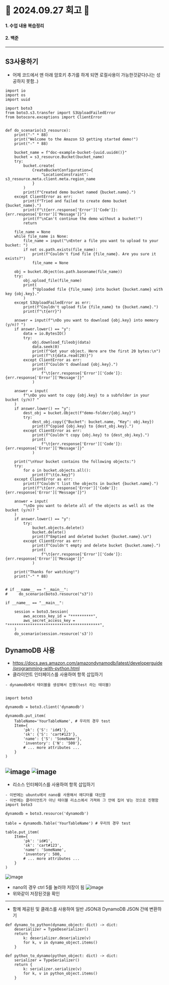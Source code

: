 # 📝 2024.09.27 회고 📝
#### 1. 수업 내용 복습정리
#### 2. 백준

---------------------------------


## S3사용하기
- 어제 코드에서 맨 아래 암호키 추가를 하게 되면 로컬사용이 가능한것같다(나는 성공하지 못함..)
```
import io
import os
import uuid

import boto3
from boto3.s3.transfer import S3UploadFailedError
from botocore.exceptions import ClientError


def do_scenario(s3_resource):
    print("-" * 88)
    print("Welcome to the Amazon S3 getting started demo!")
    print("-" * 88)

    bucket_name = f"doc-example-bucket-{uuid.uuid4()}"
    bucket = s3_resource.Bucket(bucket_name)
    try:
        bucket.create(
            CreateBucketConfiguration={
                "LocationConstraint": s3_resource.meta.client.meta.region_name
            }
        )
        print(f"Created demo bucket named {bucket.name}.")
    except ClientError as err:
        print(f"Tried and failed to create demo bucket {bucket_name}.")
        print(f"\t{err.response['Error']['Code']}:{err.response['Error']['Message']}")
        print(f"\nCan't continue the demo without a bucket!")
        return

    file_name = None
    while file_name is None:
        file_name = input("\nEnter a file you want to upload to your bucket: ")
        if not os.path.exists(file_name):
            print(f"Couldn't find file {file_name}. Are you sure it exists?")
            file_name = None

    obj = bucket.Object(os.path.basename(file_name))
    try:
        obj.upload_file(file_name)
        print(
            f"Uploaded file {file_name} into bucket {bucket.name} with key {obj.key}."
        )
    except S3UploadFailedError as err:
        print(f"Couldn't upload file {file_name} to {bucket.name}.")
        print(f"\t{err}")

    answer = input(f"\nDo you want to download {obj.key} into memory (y/n)? ")
    if answer.lower() == "y":
        data = io.BytesIO()
        try:
            obj.download_fileobj(data)
            data.seek(0)
            print(f"Got your object. Here are the first 20 bytes:\n")
            print(f"\t{data.read(20)}")
        except ClientError as err:
            print(f"Couldn't download {obj.key}.")
            print(
                f"\t{err.response['Error']['Code']}:{err.response['Error']['Message']}"
            )

    answer = input(
        f"\nDo you want to copy {obj.key} to a subfolder in your bucket (y/n)? "
    )
    if answer.lower() == "y":
        dest_obj = bucket.Object(f"demo-folder/{obj.key}")
        try:
            dest_obj.copy({"Bucket": bucket.name, "Key": obj.key})
            print(f"Copied {obj.key} to {dest_obj.key}.")
        except ClientError as err:
            print(f"Couldn't copy {obj.key} to {dest_obj.key}.")
            print(
                f"\t{err.response['Error']['Code']}:{err.response['Error']['Message']}"
            )

    print("\nYour bucket contains the following objects:")
    try:
        for o in bucket.objects.all():
            print(f"\t{o.key}")
    except ClientError as err:
        print(f"Couldn't list the objects in bucket {bucket.name}.")
        print(f"\t{err.response['Error']['Code']}:{err.response['Error']['Message']}")

    answer = input(
        "\nDo you want to delete all of the objects as well as the bucket (y/n)? "
    )
    if answer.lower() == "y":
        try:
            bucket.objects.delete()
            bucket.delete()
            print(f"Emptied and deleted bucket {bucket.name}.\n")
        except ClientError as err:
            print(f"Couldn't empty and delete bucket {bucket.name}.")
            print(
                f"\t{err.response['Error']['Code']}:{err.response['Error']['Message']}"
            )

    print("Thanks for watching!")
    print("-" * 88)


# if __name__ == "__main__":
#     do_scenario(boto3.resource("s3"))

if __name__ == "__main__":

    session = boto3.Session(
        aws_access_key_id = "**********",
        aws_secret_access_key = "*****************************************",
    )
    do_scenario(session.resource('s3'))
```

## DynamoDB 사용
- https://docs.aws.amazon.com/amazondynamodb/latest/developerguide/programming-with-python.html
- 클라이언트 인터페이스를 사용하여 항목 삽입하기

```
- dynamodb에서 테이블을 생성해서 진행(test 라는 테이블)


import boto3

dynamodb = boto3.client('dynamodb')

dynamodb.put_item(
    TableName='YourTableName', # 우리의 경우 test
    Item={
        'pk': {'S': 'id#1'},
        'sk': {'S': 'cart#123'},
        'name': {'S': 'SomeName'},
        'inventory': {'N': '500'},
        # ... more attributes ...
    }
)
```
![image](https://github.com/user-attachments/assets/f199b04a-58c4-4fa9-a851-fb9629948506)
![image](https://github.com/user-attachments/assets/9a80e6c0-8579-47f3-8e9c-48c6d0542cc3)
------------
- 리소스 인터페이스를 사용하여 항목 삽입하기
```
- 이번에는 ubuntu에서 nano를 사용해서 에디터를 대신함
- 이번에는 클라이언트가 아닌 테이블 리소스에서 가져와 그 안에 집어 넣는 것으로 진행함
import boto3

dynamodb = boto3.resource('dynamodb')

table = dynamodb.Table('YourTableName') # 우리의 경우 test

table.put_item(
    Item={
        'pk': 'id#1',
        'sk': 'cart#123',
        'name': 'SomeName',
        'inventory': 500,
        # ... more attributes ...
    }
)
```
![image](https://github.com/user-attachments/assets/5ad9c396-51e3-4b3d-af65-53c58c5ef3fa)
- nano의 경우 ctrl 5를 눌러야 저장이 됨
![image](https://github.com/user-attachments/assets/8cfbfe9e-d888-4406-9c7b-7c36fddd10df)
- 위와같이 저장된것을 확인
-------------
- 함께 제공된 및 클래스를 사용하여 일반 JSON과 DynamoDB JSON 간에 변환하기
```
def dynamo_to_python(dynamo_object: dict) -> dict:
    deserializer = TypeDeserializer()
    return {
        k: deserializer.deserialize(v)
        for k, v in dynamo_object.items()
    }

def python_to_dynamo(python_object: dict) -> dict:
    serializer = TypeSerializer()
    return {
        k: serializer.serialize(v)
        for k, v in python_object.items()
    }
```

```
```


```
```


```
```
